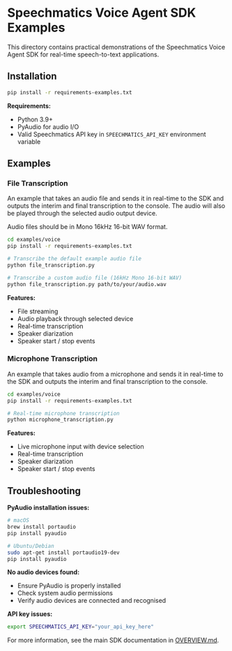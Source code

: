 # Speechmatics Voice Agent SDK Examples

This directory contains practical demonstrations of the Speechmatics Voice Agent SDK for real-time speech-to-text applications.

## Installation

```bash
pip install -r requirements-examples.txt
```

**Requirements:**

- Python 3.9+
- PyAudio for audio I/O
- Valid Speechmatics API key in `SPEECHMATICS_API_KEY` environment variable

## Examples

### File Transcription

An example that takes an audio file and sends it in real-time to the SDK and outputs the interim and final transcription to the console. The audio will also be played through the selected audio output device.

Audio files should be in Mono 16kHz 16-bit WAV format.

```bash
cd examples/voice
pip install -r requirements-examples.txt

# Transcribe the default example audio file
python file_transcription.py

# Transcribe a custom audio file (16kHz Mono 16-bit WAV)
python file_transcription.py path/to/your/audio.wav
```

**Features:**

- File streaming
- Audio playback through selected device
- Real-time transcription
- Speaker diarization
- Speaker start / stop events

### Microphone Transcription

An example that takes audio from a microphone and sends it in real-time to the SDK and outputs the interim and final transcription to the console.

```bash
cd examples/voice
pip install -r requirements-examples.txt

# Real-time microphone transcription
python microphone_transcription.py
```

**Features:**

- Live microphone input with device selection
- Real-time transcription
- Speaker diarization
- Speaker start / stop events

## Troubleshooting

**PyAudio installation issues:**

```bash
# macOS
brew install portaudio
pip install pyaudio

# Ubuntu/Debian
sudo apt-get install portaudio19-dev
pip install pyaudio
```

**No audio devices found:**

- Ensure PyAudio is properly installed
- Check system audio permissions
- Verify audio devices are connected and recognised

**API key issues:**

```bash
export SPEECHMATICS_API_KEY="your_api_key_here"
```

For more information, see the main SDK documentation in [OVERVIEW.md](../OVERVIEW.md).
